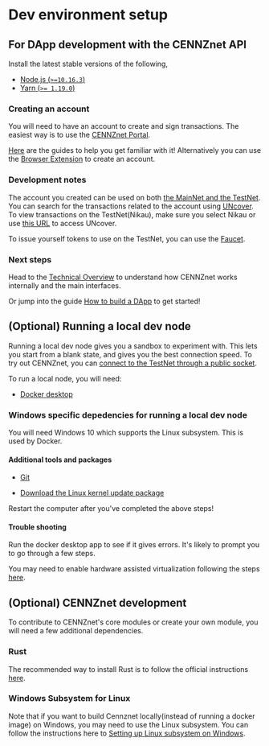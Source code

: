 # Dev environment setup

## For DApp development with the CENNZnet API
Install the latest stable versions of the following,

* [Node.js (`>=10.16.3`)](https://nodejs.org/en/) 
* [Yarn (`>= 1.19.0`)](https://yarnpkg.com/getting-started/install)

### Creating an account
You will need to have an account to create and sign transactions.
The easiest way is to use the [CENNZnet Portal](https://cennznet.io/). 

[Here](CENNZnet-infrastructures/Exploring-the-CENNZnet-UI) are the guides to help you get familiar with it!
Alternatively you can use the [Browser Extension](CENNZnet-infrastructures/CENNZnet-browser-extension) to create an account.

### Development notes
The account you created can be used on both [the MainNet and the TestNet](Getting-started/CENNZnet-networks). You can search for the transactions related to the account using [UNcover](CENNZnet-infrastructures/Uncover). To view transactions on the TestNet(Nikau), make sure you select Nikau or use [this URL](https://uncoverexplorer.com/?network=Nikau) to access UNcover.

To issue yourself tokens to use on the TestNet, you can use the [Faucet](CENNZnet-infrastructures/CENNZnet-faucet).

### Next steps

Head to the [Technical Overview](Getting-started/CENNZnet-technical-overview) to understand how CENNZnet works internally and the main interfaces.

Or jump into the guide [How to build a DApp](Dapp-development/Guides/How-to-build-a-DApp) to get started!

## (Optional) Running a local dev node
Running a local dev node gives you a sandbox to experiment with. This lets you start from a blank state, and gives you the best connection speed. To try out CENNZnet, you can [connect to the TestNet through a public socket](#/Getting-started/CENNZnet-networks?id=network-websocket-endpoints).

To run a local node, you will need:
* [Docker desktop](https://www.docker.com/products/docker-desktop)

### Windows specific depedencies for running a local dev node

You will need Windows 10 which supports the Linux subsystem. This is used by Docker.

#### Additional tools and packages
* [Git](https://git-scm.com/download/win)

* [Download the Linux kernel update package](https://docs.microsoft.com/en-us/windows/wsl/install-win10#step-4---download-the-linux-kernel-update-package)

Restart the computer after you've completed the above steps!

#### Trouble shooting
Run the docker desktop app to see if it gives errors. It's likely to prompt you to go through a few steps. 

You may need to enable hardware assisted virtualization following the steps [here](https://docs.docker.com/docker-for-windows/troubleshoot/#virtualization-must-be-enabled).


## (Optional) CENNZnet development
To contribute to CENNZnet's core modules or create your own module, you will need a few additional dependencies.

### Rust
The recommended way to install Rust is to follow the official instructions [here](https://www.rust-lang.org/tools/install).

### Windows Subsystem for Linux
Note that if you want to build Cennznet locally(instead of running a docker image) on Windows, you may need to use the Linux subsystem. You can follow the instructions here to [Setting up Linux subsystem on Windows](CENNZnet-development/Guides/Set-up-Linux-Sub-system-for-Windows).

